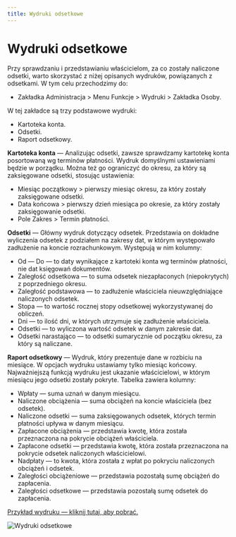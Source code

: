 ```yaml
---
title: Wydruki odsetkowe
---
```

# Wydruki odsetkowe

Przy sprawdzaniu i przedstawianiu właścicielom, za co zostały naliczone odsetki, warto skorzystać z niżej opisanych wydruków, powiązanych z odsetkami. W tym celu przechodzimy do:

- Zakładka Administracja > Menu Funkcje > Wydruki > Zakładka Osoby.

W tej zakładce są trzy podstawowe wydruki:

- Kartoteka konta.
- Odsetki.
- Raport odsetkowy.

**Kartoteka konta** — Analizując odsetki, zawsze sprawdzamy kartotekę konta posortowaną wg terminów płatności. Wydruk domyślnymi ustawieniami będzie w porządku. Można też go ograniczyć do okresu, za który są zaksięgowane odsetki, stosując ustawienia:

- Miesiąc początkowy > pierwszy miesiąc okresu, za który zostały zaksięgowane odsetki.
- Data końcowa > pierwszy dzień miesiąca po okresie, za który zostały zaksięgowanie odsetki.
- Pole Zakres > Termin płatności.

**Odsetki** — Główny wydruk dotyczący odsetek. Przedstawia on dokładne wyliczenia odsetek z podziałem na zakresy dat, w którym występowało zadłużenie na koncie rozrachunkowym. Występują w nim kolumny:

- Od — Do — to daty wynikające z kartoteki konta wg terminów płatności, nie dat księgowań dokumentów.
- Zaległość odsetkowa — to suma odsetek niezapłaconych (niepokrytych) z poprzedniego okresu.
- Zaległość podstawowa — to zadłużenie właściciela nieuwzględniające naliczonych odsetek.
- Stopa — to wartość rocznej stopy odsetkowej wykorzystywanej do obliczeń.
- Dni — to ilość dni, w których utrzymuje się zadłużenie właściciela.
- Odsetki — to wyliczona wartość odsetek w danym zakresie dat.
- Odsetki narastająco — to odsetki sumarycznie od początku okresu, za który są naliczane.

**Raport odsetkowy** — Wydruk, który prezentuje dane w rozbiciu na miesiące. W opcjach wydruku ustawiamy tylko miesiąc końcowy. Najważniejszą funkcją wydruku jest ukazanie właścicielowi, w którym miesiącu jego odsetki zostały pokryte. Tabelka zawiera kolumny:

- Wpłaty — suma uznań w danym miesiącu.
- Naliczone obciążenia — suma obciążeń na koncie właściciela (bez odsetek).
- Naliczone odsetki — suma zaksięgowanych odsetek, których termin płatności upływa w danym miesiącu.
- Zapłacone obciążenia — przedstawia kwotę, która została przeznaczona na pokrycie obciążeń właściciela.
- Zapłacone odsetki — przedstawia kwotę, która została przeznaczona na pokrycie odsetek naliczonych właścicielowi.
- Nadpłaty — to kwota, która została z wpłat po pokryciu naliczonych obciążeń i odsetek.
- Zaległości obciążeniowe — przedstawia pozostałą sumę obciążeń do zapłacenia.
- Zaległości odsetkowe — przedstawia pozostałą sumę odsetek do zapłacenia.

[Przykład wydruku — kliknij tutaj, aby pobrać.](wydrukiodsetkowepdf.pdf)

![Wydruki odsetkowe](wydrukiodsetkowe.gif)
